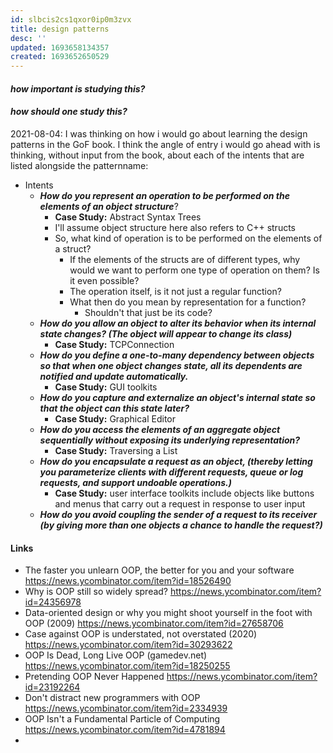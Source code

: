 ```yaml
---
id: slbcis2cs1qxor0ip0m3zvx
title: design patterns
desc: ''
updated: 1693658134357
created: 1693652650529
---
```


#### _how important is studying this?_

#### _how should one study this?_
2021-08-04:
I was thinking on how i would go about learning the design patterns in the GoF book. I think the angle of entry i would go ahead with is thinking, without input from the book, about each of the intents that are listed alongside the patternname:
- Intents
	- **_How do you represent an operation to be performed on the elements of an object structure_**?
		- **Case Study:** Abstract Syntax Trees
		- I'll assume object structure here also refers to C++ structs
		- So, what kind of operation is to be performed on the elements of a struct?
			- If the elements of the structs are of different types, why would we want to perform one type of operation on them? Is it even possible?
			- The operation itself, is it not just a regular function?
			- What then do you mean by representation for a function?
				- Shouldn't that just be its code?
	- **_How do you allow an object to alter its behavior when its internal state changes? (The object will appear to change its class)_**
		- **Case Study:** TCPConnection
	- _**How do you define a one-to-many dependency between objects so that when one object changes state, all its dependents are notified and update automatically.**_
		- **Case Study:** GUI toolkits
	- _**How do you capture and externalize an object's internal state so that the object can this state later?**_
		- **Case Study:** Graphical Editor
	- _**How do you access the elements of an aggregate object sequentially without exposing its underlying representation?**_
		- **Case Study:** Traversing a List
	- _**How do you encapsulate a request as an object, (thereby letting you parameterize clients with different requests, queue or log requests, and support undoable operations.)**_
		- **Case Study:** user interface toolkits include objects like buttons and menus that carry out a request in response to user input
	- _**How do you avoid coupling the sender of a request to its receiver (by giving more than one objects a chance to handle the request?)**_


#### Links
- The faster you unlearn OOP, the better for you and your software https://news.ycombinator.com/item?id=18526490
- Why is OOP still so widely spread? https://news.ycombinator.com/item?id=24356978
- Data-oriented design or why you might shoot yourself in the foot with OOP (2009) https://news.ycombinator.com/item?id=27658706
- Case against OOP is understated, not overstated (2020) https://news.ycombinator.com/item?id=30293622
- OOP Is Dead, Long Live OOP (gamedev.net) https://news.ycombinator.com/item?id=18250255
- Pretending OOP Never Happened https://news.ycombinator.com/item?id=23192264
- Don't distract new programmers with OOP https://news.ycombinator.com/item?id=2334939
- OOP Isn't a Fundamental Particle of Computing https://news.ycombinator.com/item?id=4781894
- 